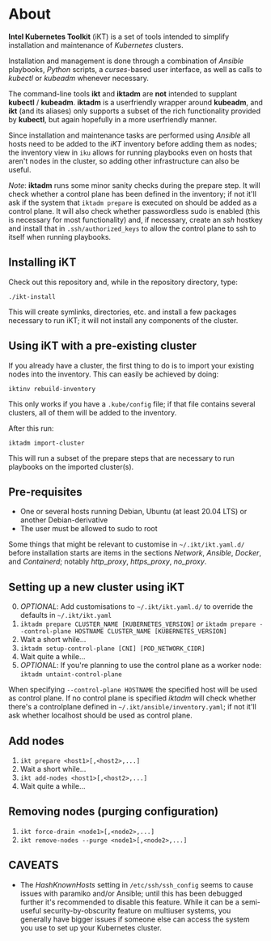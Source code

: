 # About

__Intel Kubernetes Toolkit__ (iKT) is a set of tools intended to simplify installation
and maintenance of _Kubernetes_ clusters.

Installation and management is done through a combination of _Ansible_ playbooks,
_Python_ scripts, a _curses_-based user interface, as well as calls to _kubectl_
or _kubeadm_ whenever necessary.

The command-line tools __ikt__ and __iktadm__ are __not__ intended to supplant
__kubectl__ / __kubeadm__. __iktadm__ is a userfriendly wrapper around __kubeadm__,
and __ikt__ (and its aliases) only supports a subset of the rich functionality
provided by __kubectl__, but again hopefully in a more userfriendly manner.

Since installation and maintenance tasks are performed using _Ansible_ all hosts
need to be added to the _iKT_ inventory before adding them as nodes;
the inventory view in `iku` allows for running playbooks even on hosts that aren't
nodes in the cluster, so adding other infrastructure can also be useful.

_Note_: __iktadm__ runs some minor sanity checks during the prepare step.
It will check whether a control plane has been defined in the inventory;
if not it'll ask if the system that `iktadm prepare` is executed on should be added
as a control plane. It will also check whether passwordless sudo is enabled
(this is necessary for most functionality) and, if necessary, create an _ssh_
hostkey and install that in `.ssh/authorized_keys` to allow the control plane
to ssh to itself when running playbooks.

## Installing iKT

Check out this repository and, while in the repository directory, type:

`./ikt-install`

This will create symlinks, directories, etc. and install a few packages
necessary to run iKT; it will not install any components of the cluster.

## Using __iKT__ with a pre-existing cluster

If you already have a cluster, the first thing to do is to import your existing
nodes into the inventory. This can easily be achieved by doing:

`iktinv rebuild-inventory`

This only works if you have a `.kube/config` file; if that file contains
several clusters, all of them will be added to the inventory.

After this run:

`iktadm import-cluster`

This will run a subset of the prepare steps that are necessary to run playbooks
on the imported cluster(s).

## Pre-requisites

* One or several hosts running Debian, Ubuntu (at least 20.04 LTS) or another Debian-derivative
* The user must be allowed to sudo to root

Some things that might be relevant to customise in `~/.ikt/ikt.yaml.d/`
before installation starts are items in the sections _Network_, _Ansible_,
_Docker_, and _Containerd_; notably _http_proxy_, _https_proxy_, _no_proxy_.

## Setting up a new cluster using __iKT__

0. _OPTIONAL_: Add customisations to `~/.ikt/ikt.yaml.d/` to override the defaults in `~/.ikt/ikt.yaml`
1. `iktadm prepare CLUSTER_NAME [KUBERNETES_VERSION]`
   _or_
   `iktadm prepare --control-plane HOSTNAME CLUSTER_NAME [KUBERNETES_VERSION]`
2. Wait a short while...
3. `iktadm setup-control-plane [CNI] [POD_NETWORK_CIDR]`
4. Wait quite a while...
5. _OPTIONAL_: If you're planning to use the control plane as a worker node: `iktadm untaint-control-plane`

When specifying `--control-plane HOSTNAME` the specified host will be used as control plane.
If no control plane is specified _iktadm_ will check whether there's a controlplane defined
in `~/.ikt/ansible/inventory.yaml`; if not it'll ask whether localhost should be used as control plane.

## Add nodes

1. `ikt prepare <host1>[,<host2>,...]`
2. Wait a short while...
3. `ikt add-nodes <host1>[,<host2>,...]`
11. Wait quite a while...

## Removing nodes (purging configuration)

1. `ikt force-drain <node1>[,<node2>,...]`
2. `ikt remove-nodes --purge <node1>[,<node2>,...]`

## CAVEATS

* The _HashKnownHosts_ setting in `/etc/ssh/ssh_config` seems to cause issues with paramiko
  and/or Ansible; until this has been debugged further it's recommended to disable this feature.
  While it can be a semi-useful security-by-obscurity feature on multiuser systems, you generally
  have bigger issues if someone else can access the system you use to set up your Kubernetes cluster.
